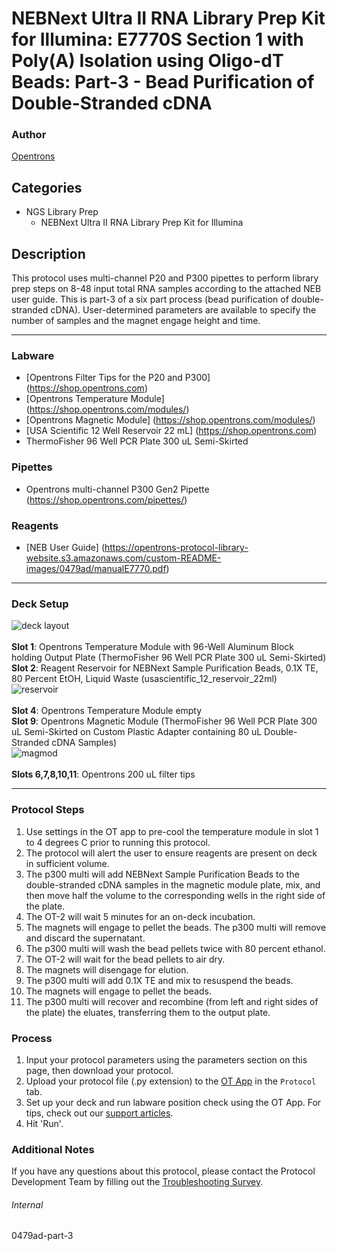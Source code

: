 # NEBNext Ultra II RNA Library Prep Kit for Illumina: E7770S Section 1 with Poly(A) Isolation using Oligo-dT Beads: Part-3 - Bead Purification of Double-Stranded cDNA

### Author
[Opentrons](https://opentrons.com/)


## Categories
* NGS Library Prep
	* NEBNext Ultra II RNA Library Prep Kit for Illumina

## Description
This protocol uses multi-channel P20 and P300 pipettes to perform library prep steps on 8-48 input total RNA samples according to the attached NEB user guide. This is part-3 of a six part process (bead purification of double-stranded cDNA). User-determined parameters are available to specify the number of samples and the magnet engage height and time.


---


### Labware
* [Opentrons Filter Tips for the P20 and P300] (https://shop.opentrons.com)
* [Opentrons Temperature Module] (https://shop.opentrons.com/modules/)
* [Opentrons Magnetic Module] (https://shop.opentrons.com/modules/)
* [USA Scientific 12 Well Reservoir 22 mL] (https://shop.opentrons.com)
* ThermoFisher 96 Well PCR Plate 300 uL Semi-Skirted


### Pipettes
* Opentrons multi-channel P300 Gen2 Pipette (https://shop.opentrons.com/pipettes/)

### Reagents
* [NEB User Guide] (https://opentrons-protocol-library-website.s3.amazonaws.com/custom-README-images/0479ad/manualE7770.pdf)

---

### Deck Setup
![deck layout](https://opentrons-protocol-library-website.s3.amazonaws.com/custom-README-images/0479ad/screenshot3-deck.png)
</br>
</br>
**Slot 1**: Opentrons Temperature Module with 96-Well Aluminum Block holding Output Plate (ThermoFisher 96 Well PCR Plate 300 uL Semi-Skirted) </br>
**Slot 2**: Reagent Reservoir for NEBNext Sample Purification Beads, 0.1X TE, 80 Percent EtOH, Liquid Waste (usascientific_12_reservoir_22ml) </br>
![reservoir](https://opentrons-protocol-library-website.s3.amazonaws.com/custom-README-images/0479ad/screenshot3-reservoir.png)
</br>
</br>
**Slot 4**: Opentrons Temperature Module empty </br>
**Slot 9**: Opentrons Magnetic Module (ThermoFisher 96 Well PCR Plate 300 uL Semi-Skirted on Custom Plastic Adapter containing 80 uL Double-Stranded cDNA Samples) </br>
![magmod](https://opentrons-protocol-library-website.s3.amazonaws.com/custom-README-images/0479ad/screenshot3-magplate.png)
</br>
</br>
**Slots 6,7,8,10,11**: Opentrons 200 uL filter tips </br>


---

### Protocol Steps
1. Use settings in the OT app to pre-cool the temperature module in slot 1 to 4 degrees C prior to running this protocol.
2. The protocol will alert the user to ensure reagents are present on deck in sufficient volume.
3. The p300 multi will add NEBNext Sample Purification Beads to the double-stranded cDNA samples in the magnetic module plate, mix, and then move half the volume to the corresponding wells in the right side of the plate.
4. The OT-2 will wait 5 minutes for an on-deck incubation.
5. The magnets will engage to pellet the beads. The p300 multi will remove and discard the supernatant.
6. The p300 multi will wash the bead pellets twice with 80 percent ethanol.
7. The OT-2 will wait for the bead pellets to air dry.
8. The magnets will disengage for elution.
9. The p300 multi will add 0.1X TE and mix to resuspend the beads.
10. The magnets will engage to pellet the beads.
11. The p300 multi will recover and recombine (from left and right sides of the plate) the eluates, transferring them to the output plate.


### Process
1. Input your protocol parameters using the parameters section on this page, then download your protocol.
2. Upload your protocol file (.py extension) to the [OT App](https://opentrons.com/ot-app) in the `Protocol` tab.
3. Set up your deck and run labware position check using the OT App. For tips, check out our [support articles](https://support.opentrons.com/en/collections/1559720-guide-for-getting-started-with-the-ot-2).
4. Hit 'Run'.

### Additional Notes
If you have any questions about this protocol, please contact the Protocol Development Team by filling out the [Troubleshooting Survey](https://protocol-troubleshooting.paperform.co/).

###### Internal
0479ad-part-3
